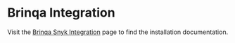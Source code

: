 # Brinqa Integration

Visit the [Brinqa Snyk Integration](https://docs.brinqa.com/docs/connectors/snyk/) page to find the installation documentation.&#x20;
